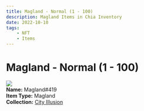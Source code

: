 ```yaml
---
title: Magland - Normal (1 - 100)
description: Magland Items in Chia Inventory
date: 2022-10-10
tags:
    - NFT
    - Items
---
```


# Magland - Normal (1 - 100)
<div class="item_thumbnail">
<img loading="lazy" src="https://w2ppzj252nxeijt2ignvuqfcjnrhak35ylj5hg5gygau3ebw.arweave.net/tp78p13TbkQm-ekGbWkCiS2JwK_33C09ObpsGBTZA24"><br/>
<div><strong>Name:</strong> Magland#419</div>
<div><strong>Item Type:</strong> Magland</div>
<div><strong>Collection:</strong> <a href="https://www.spacescan.io/xch/nft/collection/col1lend2dcn558km4wcwta4xnkfv3xpcmlp9kyt0m909emvfxechlyqdl5ndg">City Illusion</a></div>
</div>

